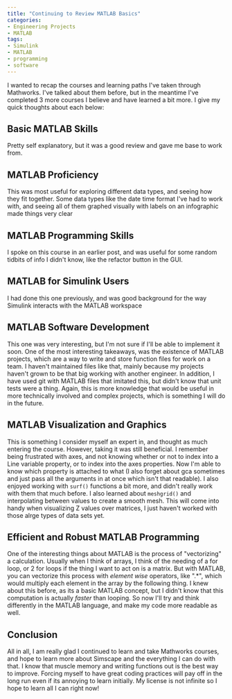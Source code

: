 ```yaml
---
title: "Continuing to Review MATLAB Basics"
categories: 
- Engineering Projects
- MATLAB
tags:
- Simulink
- MATLAB
- programming
- software
---
```

I wanted to recap the courses and learning paths I've taken through Mathworks. I've talked about them before, but in the meantime I've completed 3 more courses I believe and have learned a bit more. I give my quick thoughts about each below:
## Basic MATLAB Skills
Pretty self explanatory, but it was a good review and gave me base to work from.
## MATLAB Proficiency
This was most useful for exploring different data types, and seeing how they fit together. Some data types like the date time format I've had to work with, and seeing all of them graphed visually with labels on an infographic made things very clear
## MATLAB Programming Skills
I spoke on this course in an earlier post, and was useful for some random tidbits of info I didn't know, like the refactor button in the GUI.
## MATLAB for Simulink Users
I had done this one previously, and was good background for the way Simulink interacts with the MATLAB workspace
## MATLAB Software Development
This one was very interesting, but I'm not sure if I'll be able to implement it soon. One of the most interesting takeaways, was the existence of MATLAB projects, which are a way to write and store function files for work on a team. I haven't maintained files like that, mainly because my projects haven't grown to be that big working with another engineer. In addition, I have used git with MATLAB files that imitated this, but didn't know that unit tests were a thing.
Again, this is more knowledge that would be useful in more technically involved and complex projects, which is something I will do in the future.
## MATLAB Visualization and Graphics
This is something I consider myself an expert in, and thought as much entering the course. However, taking it was still beneficial. I remember being frustrated with axes, and not knowing whether or not to index into a Line variable property, or to index into the axes properties. Now I'm able to know which property is attached to what (I also forget about gca sometimes and just pass all the arguments in at once which isn't that readable).
I also enjoyed working with `surf()` functions a bit more, and didn't really work with them that much before. I also learned about `meshgrid()` and interpolating between values to create a smooth mesh. This will come into handy when visualizing Z values over matrices, I just haven't worked with those alrge types of data sets yet.
## Efficient and Robust MATLAB Programming
One of the interesting things about MATLAB is the process of "vectorizing" a calculation. Usually when I think of arrays, I think of the needing of a for loop, or 2 for loops if the thing I want to act on is a matrix. But with MATLAB, you can vectorize this process with *element wise* operators, like ".*", which would multiply each element in the array by the following thing.
I knew about this before, as its a basic MATLAB concept, but I didn't know that this computation is actually *faster* than looping. So now I'll try and think differently in the MATLAB language, and make my code more readable as well.
## Conclusion
All in all, I am really glad I continued to learn and take Mathworks courses, and hope to learn more about Simscape and the everything I can do with that. I know that muscle memory and writing functions out is the best way to improve. Forcing myself to have great coding practices will pay off in the long run even if its annoying to learn initially. My license is not infinite so I hope to learn all I can right now!
